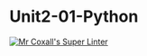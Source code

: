 # Unit2-01-Python
[![Mr Coxall's Super Linter](https://github.com/ICS3U-Programming-PeterS/Unit2-01-Python/workflows/Mr%20Coxall's%20Super%20Linter/badge.svg)](https://github.com/ICS3U-Programming-PeterS/Unit2-01-Python/actions/)
